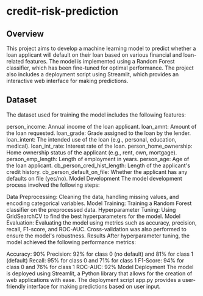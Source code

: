 # credit-risk-prediction
## Overview

This project aims to develop a machine learning model to predict whether a loan applicant will default on their loan based on various financial and loan-related features. The model is implemented using a Random Forest classifier, which has been fine-tuned for optimal performance. The project also includes a deployment script using Streamlit, which provides an interactive web interface for making predictions.

## Dataset

The dataset used for training the model includes the following features:

person_income: Annual income of the loan applicant.
loan_amnt: Amount of the loan requested.
loan_grade: Grade assigned to the loan by the lender.
loan_intent: The intended use of the loan (e.g., personal, education, medical).
loan_int_rate: Interest rate of the loan.
person_home_ownership: Home ownership status of the applicant (e.g., rent, own, mortgage).
person_emp_length: Length of employment in years.
person_age: Age of the loan applicant.
cb_person_cred_hist_length: Length of the applicant's credit history.
cb_person_default_on_file: Whether the applicant has any defaults on file (yes/no).
Model Development
The model development process involved the following steps:

Data Preprocessing: Cleaning the data, handling missing values, and encoding categorical variables.
Model Training: Training a Random Forest classifier on the preprocessed data.
Hyperparameter Tuning: Using GridSearchCV to find the best hyperparameters for the model.
Model Evaluation: Evaluating the model using metrics such as accuracy, precision, recall, F1-score, and ROC-AUC. Cross-validation was also performed to ensure the model's robustness.
Results
After hyperparameter tuning, the model achieved the following performance metrics:

Accuracy: 90%
Precision: 92% for class 0 (no default) and 81% for class 1 (default)
Recall: 95% for class 0 and 71% for class 1
F1-Score: 94% for class 0 and 76% for class 1
ROC-AUC: 92%
Model Deployment
The model is deployed using Streamlit, a Python library that allows for the creation of web applications with ease. The deployment script app.py provides a user-friendly interface for making predictions based on user input.
